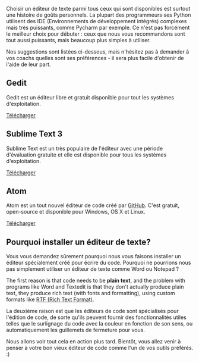 Choisir un éditeur de texte parmi tous ceux qui sont disponibles est surtout une histoire de goûts personnels. La plupart des programmeurs·ses Python utilisent des IDE (Environnements de développement intégrés) complexes mais très puissants, comme Pycharm par exemple. Ce n'est pas forcément le meilleur choix pour débuter : ceux que nous vous recommandons sont tout aussi puissants, mais beaucoup plus simples à utiliser.

Nos suggestions sont listées ci-dessous, mais n'hésitez pas à demander à vos coachs quelles sont ses préférences - il sera plus facile d'obtenir de l'aide de leur part.

## Gedit

Gedit est un éditeur libre et gratuit disponible pour tout les systèmes d'exploitation.

[Télécharger](https://wiki.gnome.org/Apps/Gedit#Download)

## Sublime Text 3

Sublime Text est un très populaire de l'éditeur avec une période d'évaluation gratuite et elle est disponible pour tous les systèmes d'exploitation.

[Télécharger](https://www.sublimetext.com/3)

## Atom

Atom est un tout nouvel éditeur de code créé par [GitHub](https://github.com/). C'est gratuit, open-source et disponible pour Windows, OS X et Linux.

[Télécharger](https://atom.io/)

## Pourquoi installer un éditeur de texte?

Vous vous demandez sûrement pourquoi nous vous faisons installer un éditeur spécialement créé pour écrire du code. Pourquoi ne pourrions nous pas simplement utiliser un éditeur de texte comme Word ou Notepad ?

The first reason is that code needs to be **plain text**, and the problem with programs like Word and Textedit is that they don't actually produce plain text, they produce rich text (with fonts and formatting), using custom formats like [RTF (Rich Text Format)](https://en.wikipedia.org/wiki/Rich_Text_Format).

La deuxième raison est que les éditeurs de code sont spécialisés pour l'édition de code, de sorte qu'ils peuvent fournir des fonctionnalités utiles telles que le surlignage du code avec la couleur en fonction de son sens, ou automatiquement les guillemets de fermeture pour vous.

Nous allons voir tout cela en action plus tard. Bientôt, vous allez venir à penser à votre bon vieux éditeur de code comme l'un de vos outils préférés. :)